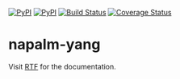 [![PyPI](https://img.shields.io/pypi/v/napalm-yang.svg)](https://pypi.python.org/pypi/napalm-yang) [![PyPI](https://img.shields.io/pypi/dm/napalm-yang.svg)](https://pypi.python.org/pypi/napalm-yang) [![Build Status](https://travis-ci.org/napalm-automation/napalm-yang.svg?branch=master)](https://travis-ci.org/napalm-automation/napalm-yang) [![Coverage Status](https://coveralls.io/repos/github/napalm-automation/napalm-yang/badge.svg?branch=develop)](https://coveralls.io/github/napalm-automation/napalm-yang?branch=develop)

napalm-yang
===========

Visit [RTF](https://napalm.readthedocs.io/en/latest/yang/index.html) for the documentation.
